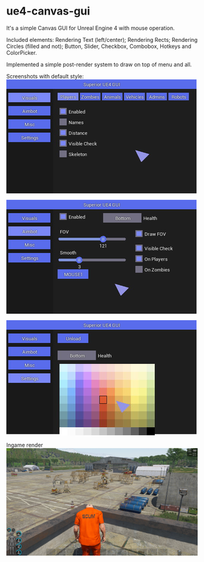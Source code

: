 # ue4-canvas-gui

It's a simple Canvas GUI for Unreal Engine 4 with mouse operation.

Included elements:
Rendering Text (left/center);
Rendering Rects;
Rendering Circles (filled and not);
Button, Slider, Checkbox, Combobox, Hotkeys and ColorPicker.

Implemented a simple post-render system to draw on top of menu and all.

Screenshots with default style:<br>
![EU4 GUI](screenshots/canvas1.jpg "")
 
![EU4 GUI](screenshots/canvas2.jpg "")
 
![EU4 GUI](screenshots/canvas3.jpg "")
 
Ingame render
![EU4 GUI](screenshots/canvas4.jpg "")
